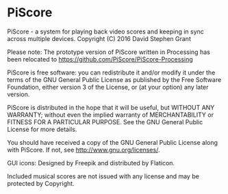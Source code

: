 # PiScore

PiScore - a system for playing back video scores and keeping in sync across multiple devices. Copyright (C) 2016  David Stephen Grant

Please note: The prototype version of PiScore written in Processing has been relocated to https://github.com/PiScore/PiScore-Processing

PiScore is free software: you can redistribute it and/or modify
it under the terms of the GNU General Public License as published by
the Free Software Foundation, either version 3 of the License, or
(at your option) any later version.

PiScore is distributed in the hope that it will be useful,
but WITHOUT ANY WARRANTY; without even the implied warranty of
MERCHANTABILITY or FITNESS FOR A PARTICULAR PURPOSE.  See the
GNU General Public License for more details.

You should have received a copy of the GNU General Public License
along with PiScore.  If not, see <http://www.gnu.org/licenses/>.

GUI icons: Designed by Freepik and distributed by Flaticon.

Included musical scores are not issued with any license and may
be protected by Copyright.
